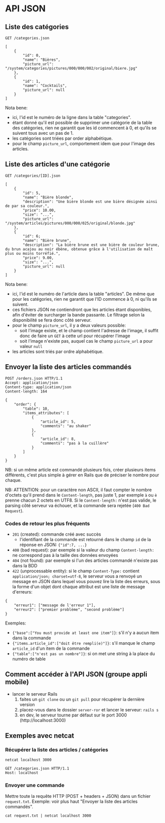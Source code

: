 API JSON
========

Liste des catégories
--------------------

`GET /categories.json`

```
[
	{
		"id": 0,
		"name": "Bières",
		"picture_url": "/system/categories/pictures/000/000/002/original/biere.jpg"
	},
	{
		"id": 1,
		"name": "Cocktails",
		"picture_url": null
	}
]
```

Nota bene:

* ici, l'id est le numéro de la ligne dans la table "categories".
* étant donné qu'il est possible de supprimer une catégorie de la table des catégories, rien ne garantit que les id commencent à 0, et qu'ils se suivent tous avec un pas de 1.
* les catégories sont triées par order alphabétique.
* pour le champ `picture_url`, comportement idem que pour l'image des articles.


Liste des articles d'une catégorie
----------------------------------

`GET /categories/[ID].json`

```
[
	{
		"id": 5,
		"name": "Bière blonde",
		"description": "Une bière blonde est une bière désignée ainsi de par sa couleur.",
		"price": 10.00,
		"size": "...",
		"picture_url": "/system/articles/pictures/000/000/025/original/blonde.jpg"
	},
	{
		"id": 6;
		"name": "Bière brune",
		"description": "La bière brune est une bière de couleur brune, du brun acajou au noir ébène, obtenue grâce à l'utilisation de malt plus ou moins torréfié.",
		"price": 9.00,
		"size": "...",
		"picture_url": null
	}
]
```

Nota bene:

* ici, l'id est le numéro de l'article dans la table "articles". De même que pour les catégories, rien ne garantit que l'ID commence à 0, ni qu'ils se suivent.
* ces fichiers JSON ne contiendront que les articles étant disponibles, afin d'éviter de surcharger la bande passante. Le filtrage selon la disponibilité se fera donc côté serveur.
* pour le champ `picture_url`, il y a deux valeurs possible:
    * soit l'image existe, et le champ contient l'adresse de l'image, il suffit donc de faire un `GET` à cette url pour récupérer l'image
    * soit l'image n'existe pas, auquel cas le champ `picture_url` a pour valeur `null`
* les articles sont triés par ordre alphabétique.


Envoyer la liste des articles commandés
---------------------------------------

```
POST /orders.json HTTP/1.1
Accept: application/json
Content-type: application/json
Content-length: 164

{
	"order": {
		"table": 10,
		"items_attributes": [
			{
				"article_id": 5,
				"comments": "au shaker"
			},
			{
				"article_id": 8,
				"comments": "pas à la cuillère"
			}
		]
	}
}
```

NB: si un même article est commandé plusieurs fois, créer plusieurs items différents, c'est plus simple à gérer en Rails que de préciser le nombre pour chaque.

NB: ATTENTION: pour un caractère non ASCII, il faut compter le nombre d'octets qu'il prend dans le `Content-length`, pas juste 1, par exemple `à` ou `è` prenne chacun 2 octets en UTF8. Si le `Content-length:` n'est pas valide, le parsing côté serveur va échouer, et la commande sera rejetée (`400 Bad Request`).

### Codes de retour les plus fréquents

* `201` (created): commande créé avec succès
    * l'identifiant de la commande est retourné dans le champ `id` de la réponse en JSON: `{"id":7, ...}`
* `400` (bad request): par exemple si la valeur du champ `Content-length:` ne correspond pas à la taille des données envoyées
* `404` (not found): par exemple si l'un des articles commandé n'existe pas dans la BDD
* `422` (unprocessable entity): si le champ `Content-Type:` contient `application/json; charset=utf-8`, le serveur vous a renvoyé un message en JSON dans lequel vous pouvez lire la liste des erreurs, sous la forme d'un objet dont chaque attribut est une liste de message d'erreurs:

```
{
	"erreur1": ["message de l'erreur 1"],
	"erreur2": ["premier problème", "second problème"]
}
```

Exemples:

* `{"base":["You must provide at least one item"]}`: s'il n'y a aucun item dans la commande
* `{"items.article_id":["doit être rempli(e)"]}`: s'il manque le champ `article_id` d'un item de la commande
* `{"table":["n'est pas un nombre"]}`: si on met une string à la place du numéro de table


Comment accéder à l'API JSON (groupe appli mobile)
--------------------------------------------------
* lancer le serveur Rails
    1. faites un `git clone` ou un `git pull` pour récupérer la dernière version
    2. placez-vous dans le dossier `server-ror` et lancer le serveur: `rails s`
    3. en dev, le serveur tourne par défaut sur le port 3000 (http://localhost:3000)


Exemples avec netcat
--------------------

### Récupérer la liste des articles / catégories

```
netcat localhost 3000

GET /categories.json HTTP/1.1
Host: localhost
```

### Envoyer une commande

Mettre toute la requête HTTP (POST + headers + JSON) dans un fichier `request.txt`. Exemple: voir plus haut "Envoyer la liste des articles commandés".

```
cat request.txt | netcat localhost 3000
```



